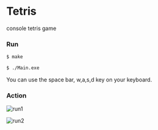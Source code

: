 # Tetris
console tetris game

### Run
```sh
$ make
```
```sh
$ ./Main.exe
```
You can use the space bar, w,a,s,d key on your keyboard.

### Action
![run1](https://user-images.githubusercontent.com/38535571/92153380-29465380-ee5f-11ea-8eb1-d388b46910cc.png)<br>

![run2](https://user-images.githubusercontent.com/38535571/92153434-3bc08d00-ee5f-11ea-8db2-6729c6609f6b.png)
